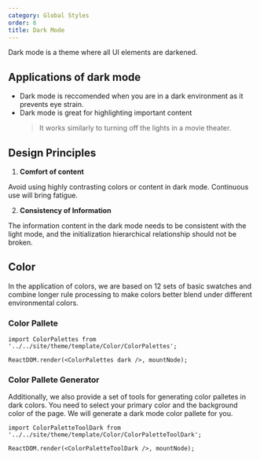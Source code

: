 ```yaml
---
category: Global Styles
order: 6
title: Dark Mode
---
```



Dark mode is a theme where all UI elements are darkened.

## Applications of dark mode

- Dark mode is reccomended when you are in a dark environment as it prevents eye strain.
- Dark mode is great for highlighting important content
  > It works similarly to turning off the lights in a movie theater.

## Design Principles

1. **Comfort of content**

Avoid using highly contrasting colors or content in dark mode. Continuous use will bring fatigue.

2. **Consistency of Information**

The information content in the dark mode needs to be consistent with the light mode, and the initialization hierarchical relationship should not be broken.

## Color

In the application of colors, we are based on 12 sets of basic swatches and combine longer rule processing to make colors better blend under different environmental colors.

### Color Pallete

```__react
import ColorPalettes from '../../site/theme/template/Color/ColorPalettes';

ReactDOM.render(<ColorPalettes dark />, mountNode);
```

### Color Pallete Generator

Additionally, we also provide a set of tools for generating color palletes in dark colors. You need to select your primary color and the background color of the page. We will generate a dark mode color pallete for you.

```__react
import ColorPaletteToolDark from '../../site/theme/template/Color/ColorPaletteToolDark';

ReactDOM.render(<ColorPaletteToolDark />, mountNode);
```
